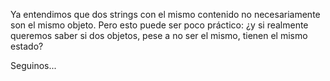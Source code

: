 Ya entendimos que dos strings con el mismo contenido no necesariamente son el mismo objeto. Pero esto puede ser poco práctico: ¿y si realmente queremos saber si dos objetos, pese a no ser el mismo, tienen el mismo estado? 

Seguinos...